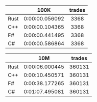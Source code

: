 ||100K|trades|
-|:-:|:-:|
|Rust|0:00:00.056092|3368|
|C++|0:00:00.104365|3368|
|F#|0:00:00.441495|3368|
|C#|0:00:00.586864|3368|


||10M|trades|
-|:-:|:-:|
|Rust|0:00:06.000445|360131|
|C++|0:00:10.450571|360131|
|F#|0:00:38.177265|360131|
|C#|0:01:07.495081|360131|


